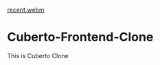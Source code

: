 [recent.webm](https://github.com/danish2299/Cuberto-Frontend-Clone/assets/134192289/1b794b8c-fe94-4de9-a398-9bdf766db9f8)
# Cuberto-Frontend-Clone
This is Cuberto Clone 
